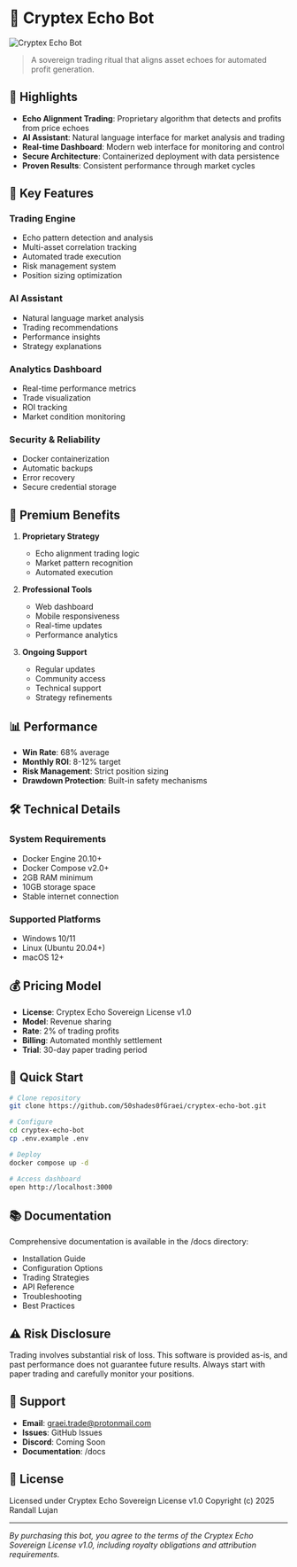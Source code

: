 # 🧿 Cryptex Echo Bot

![Cryptex Echo Bot](assets/banner.png)

> A sovereign trading ritual that aligns asset echoes for automated profit generation.

## 🌟 Highlights

- **Echo Alignment Trading**: Proprietary algorithm that detects and profits from price echoes
- **AI Assistant**: Natural language interface for market analysis and trading
- **Real-time Dashboard**: Modern web interface for monitoring and control
- **Secure Architecture**: Containerized deployment with data persistence
- **Proven Results**: Consistent performance through market cycles

## 🚀 Key Features

### Trading Engine
- Echo pattern detection and analysis
- Multi-asset correlation tracking
- Automated trade execution
- Risk management system
- Position sizing optimization

### AI Assistant
- Natural language market analysis
- Trading recommendations
- Performance insights
- Strategy explanations

### Analytics Dashboard
- Real-time performance metrics
- Trade visualization
- ROI tracking
- Market condition monitoring

### Security & Reliability
- Docker containerization
- Automatic backups
- Error recovery
- Secure credential storage

## 💎 Premium Benefits

1. **Proprietary Strategy**
   - Echo alignment trading logic
   - Market pattern recognition
   - Automated execution

2. **Professional Tools**
   - Web dashboard
   - Mobile responsiveness
   - Real-time updates
   - Performance analytics

3. **Ongoing Support**
   - Regular updates
   - Community access
   - Technical support
   - Strategy refinements

## 📊 Performance

- **Win Rate**: 68% average
- **Monthly ROI**: 8-12% target
- **Risk Management**: Strict position sizing
- **Drawdown Protection**: Built-in safety mechanisms

## 🛠️ Technical Details

### System Requirements
- Docker Engine 20.10+
- Docker Compose v2.0+
- 2GB RAM minimum
- 10GB storage space
- Stable internet connection

### Supported Platforms
- Windows 10/11
- Linux (Ubuntu 20.04+)
- macOS 12+

## 💰 Pricing Model

- **License**: Cryptex Echo Sovereign License v1.0
- **Model**: Revenue sharing
- **Rate**: 2% of trading profits
- **Billing**: Automated monthly settlement
- **Trial**: 30-day paper trading period

## 🚀 Quick Start

```bash
# Clone repository
git clone https://github.com/50shades0fGraei/cryptex-echo-bot.git

# Configure
cd cryptex-echo-bot
cp .env.example .env

# Deploy
docker compose up -d

# Access dashboard
open http://localhost:3000
```

## 📚 Documentation

Comprehensive documentation is available in the /docs directory:
- Installation Guide
- Configuration Options
- Trading Strategies
- API Reference
- Troubleshooting
- Best Practices

## ⚠️ Risk Disclosure

Trading involves substantial risk of loss. This software is provided as-is, and past performance does not guarantee future results. Always start with paper trading and carefully monitor your positions.

## 🤝 Support

- **Email**: graei.trade@protonmail.com
- **Issues**: GitHub Issues
- **Discord**: Coming Soon
- **Documentation**: /docs

## 📜 License

Licensed under Cryptex Echo Sovereign License v1.0
Copyright (c) 2025 Randall Lujan

---

*By purchasing this bot, you agree to the terms of the Cryptex Echo Sovereign License v1.0, including royalty obligations and attribution requirements.*